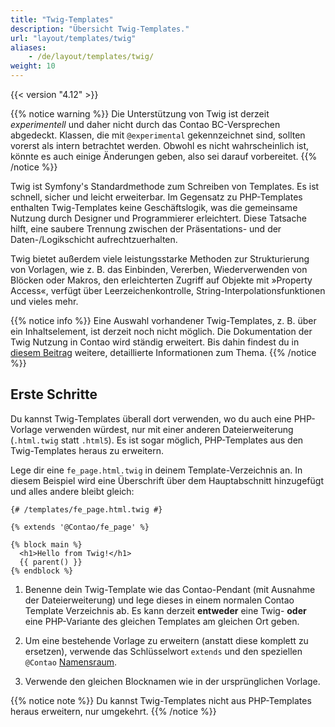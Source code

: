 ```yaml
---
title: "Twig-Templates"
description: "Übersicht Twig-Templates."
url: "layout/templates/twig"
aliases:
    - /de/layout/templates/twig/
weight: 10
---
```



{{< version "4.12" >}}

{{% notice warning %}}
Die Unterstützung von Twig ist derzeit *experimentell* und daher nicht durch das Contao BC-Versprechen abgedeckt. Klassen, die mit 
`@experimental` gekennzeichnet sind, sollten vorerst als intern betrachtet werden. Obwohl es nicht wahrscheinlich ist, könnte es auch 
einige Änderungen geben, also sei darauf vorbereitet.
{{% /notice %}}

Twig ist Symfony's Standardmethode zum Schreiben von Templates. Es ist schnell, sicher und leicht erweiterbar. Im Gegensatz zu 
PHP-Templates enthalten Twig-Templates keine Geschäftslogik, was die gemeinsame Nutzung durch Designer und Programmierer erleichtert. 
Diese Tatsache hilft, eine saubere Trennung zwischen der Präsentations- und der Daten-/Logikschicht aufrechtzuerhalten.

Twig bietet außerdem viele leistungsstarke Methoden zur Strukturierung von Vorlagen, wie z. B. das Einbinden, Vererben, Wiederverwenden 
von Blöcken oder Makros, den erleichterten Zugriff auf Objekte mit »Property Access«, verfügt über Leerzeichenkontrolle, 
String-Interpolationsfunktionen und vieles mehr.

{{% notice info %}}
Eine Auswahl vorhandener Twig-Templates, z. B. über ein Inhaltselement, ist derzeit noch nicht möglich. Die Dokumentation der Twig Nutzung in Contao wird ständig erweitert. Bis dahin findest du in [diesem Beitrag](https://docs.contao.org/dev/framework/templates/) weitere, detaillierte Informationen zum Thema.
{{% /notice %}}


## Erste Schritte

Du kannst Twig-Templates überall dort verwenden, wo du auch eine PHP-Vorlage verwenden würdest, nur mit einer anderen Dateierweiterung 
(`.html.twig` statt `.html5`). Es ist sogar möglich, PHP-Templates aus den Twig-Templates heraus zu erweitern.

Lege dir eine `fe_page.html.twig` in deinem Template-Verzeichnis an. In diesem Beispiel wird eine Überschrift über dem Hauptabschnitt 
hinzugefügt und alles andere bleibt gleich:

```twig
{# /templates/fe_page.html.twig #}

{% extends '@Contao/fe_page' %}

{% block main %}
  <h1>Hello from Twig!</h1>
  {{ parent() }}
{% endblock %}
```

1. Benenne dein Twig-Template wie das Contao-Pendant (mit Ausnahme der Dateierweiterung) und lege dieses in einem normalen 
Contao Template Verzeichnis ab. Es kann derzeit **entweder** eine Twig- **oder** eine PHP-Variante des gleichen Templates am gleichen Ort geben.

2. Um eine bestehende Vorlage zu erweitern (anstatt diese komplett zu ersetzen), verwende das Schlüsselwort `extends` und den 
speziellen `@Contao` [Namensraum](https://docs.contao.org/dev/framework/templates/twig/#namespace-magic).

3. Verwende den gleichen Blocknamen wie in der ursprünglichen Vorlage.

{{% notice note %}}
Du kannst Twig-Templates nicht aus PHP-Templates heraus erweitern, nur umgekehrt.
{{% /notice %}}
